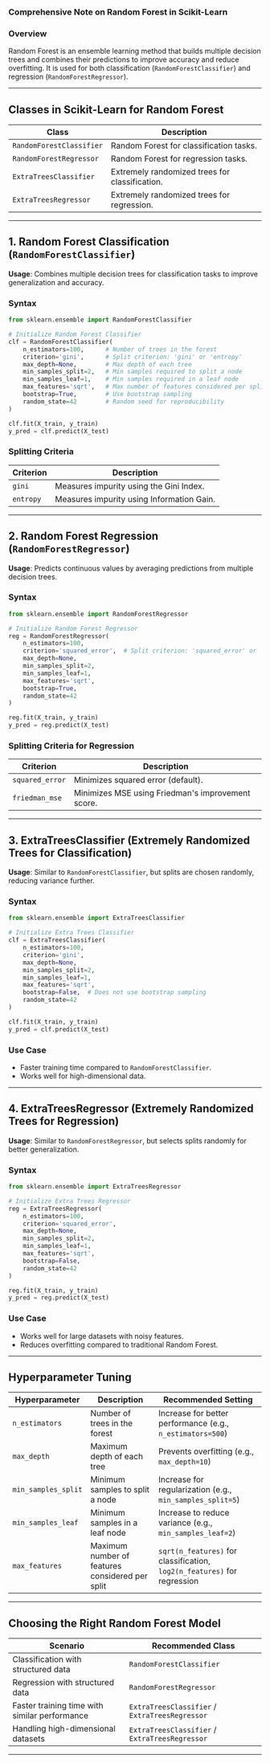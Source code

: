 ### **Comprehensive Note on Random Forest in Scikit-Learn**  

### **Overview**  
Random Forest is an ensemble learning method that builds multiple decision trees and combines their predictions to improve accuracy and reduce overfitting. It is used for both classification (`RandomForestClassifier`) and regression (`RandomForestRegressor`).  

---

## **Classes in Scikit-Learn for Random Forest**  

| **Class** | **Description** |  
|-----------|----------------|  
| `RandomForestClassifier` | Random Forest for classification tasks. |  
| `RandomForestRegressor` | Random Forest for regression tasks. |  
| `ExtraTreesClassifier` | Extremely randomized trees for classification. |  
| `ExtraTreesRegressor` | Extremely randomized trees for regression. |  

---

## **1. Random Forest Classification (`RandomForestClassifier`)**  
**Usage**: Combines multiple decision trees for classification tasks to improve generalization and accuracy.  

### **Syntax**  
```python
from sklearn.ensemble import RandomForestClassifier

# Initialize Random Forest Classifier
clf = RandomForestClassifier(
    n_estimators=100,      # Number of trees in the forest
    criterion='gini',      # Split criterion: 'gini' or 'entropy'
    max_depth=None,        # Max depth of each tree
    min_samples_split=2,   # Min samples required to split a node
    min_samples_leaf=1,    # Min samples required in a leaf node
    max_features='sqrt',   # Max number of features considered per split
    bootstrap=True,        # Use bootstrap sampling
    random_state=42        # Random seed for reproducibility
)

clf.fit(X_train, y_train)
y_pred = clf.predict(X_test)
```

### **Splitting Criteria**  
| **Criterion** | **Description** |  
|--------------|----------------|  
| `gini` | Measures impurity using the Gini Index. |  
| `entropy` | Measures impurity using Information Gain. |  

---

## **2. Random Forest Regression (`RandomForestRegressor`)**  
**Usage**: Predicts continuous values by averaging predictions from multiple decision trees.  

### **Syntax**  
```python
from sklearn.ensemble import RandomForestRegressor

# Initialize Random Forest Regressor
reg = RandomForestRegressor(
    n_estimators=100,      
    criterion='squared_error',  # Split criterion: 'squared_error' or 'friedman_mse'
    max_depth=None,
    min_samples_split=2,
    min_samples_leaf=1,
    max_features='sqrt',
    bootstrap=True,
    random_state=42
)

reg.fit(X_train, y_train)
y_pred = reg.predict(X_test)
```

### **Splitting Criteria for Regression**  
| **Criterion** | **Description** |  
|--------------|----------------|  
| `squared_error` | Minimizes squared error (default). |  
| `friedman_mse` | Minimizes MSE using Friedman's improvement score. |  

---

## **3. ExtraTreesClassifier (Extremely Randomized Trees for Classification)**  
**Usage**: Similar to `RandomForestClassifier`, but splits are chosen randomly, reducing variance further.  

### **Syntax**  
```python
from sklearn.ensemble import ExtraTreesClassifier

# Initialize Extra Trees Classifier
clf = ExtraTreesClassifier(
    n_estimators=100,
    criterion='gini',
    max_depth=None,
    min_samples_split=2,
    min_samples_leaf=1,
    max_features='sqrt',
    bootstrap=False,  # Does not use bootstrap sampling
    random_state=42
)

clf.fit(X_train, y_train)
y_pred = clf.predict(X_test)
```

### **Use Case**  
- Faster training time compared to `RandomForestClassifier`.  
- Works well for high-dimensional data.  

---

## **4. ExtraTreesRegressor (Extremely Randomized Trees for Regression)**  
**Usage**: Similar to `RandomForestRegressor`, but selects splits randomly for better generalization.  

### **Syntax**  
```python
from sklearn.ensemble import ExtraTreesRegressor

# Initialize Extra Trees Regressor
reg = ExtraTreesRegressor(
    n_estimators=100,
    criterion='squared_error',
    max_depth=None,
    min_samples_split=2,
    min_samples_leaf=1,
    max_features='sqrt',
    bootstrap=False,
    random_state=42
)

reg.fit(X_train, y_train)
y_pred = reg.predict(X_test)
```

### **Use Case**  
- Works well for large datasets with noisy features.  
- Reduces overfitting compared to traditional Random Forest.  

---

## **Hyperparameter Tuning**  
| **Hyperparameter** | **Description** | **Recommended Setting** |  
|-------------------|----------------|------------------------|  
| `n_estimators` | Number of trees in the forest | Increase for better performance (e.g., `n_estimators=500`) |  
| `max_depth` | Maximum depth of each tree | Prevents overfitting (e.g., `max_depth=10`) |  
| `min_samples_split` | Minimum samples to split a node | Increase for regularization (e.g., `min_samples_split=5`) |  
| `min_samples_leaf` | Minimum samples in a leaf node | Increase to reduce variance (e.g., `min_samples_leaf=2`) |  
| `max_features` | Maximum number of features considered per split | `sqrt(n_features)` for classification, `log2(n_features)` for regression |  

---

## **Choosing the Right Random Forest Model**  

| **Scenario** | **Recommended Class** |  
|-------------|-----------------------|  
| Classification with structured data | `RandomForestClassifier` |  
| Regression with structured data | `RandomForestRegressor` |  
| Faster training time with similar performance | `ExtraTreesClassifier` / `ExtraTreesRegressor` |  
| Handling high-dimensional datasets | `ExtraTreesClassifier` / `ExtraTreesRegressor` |  

---